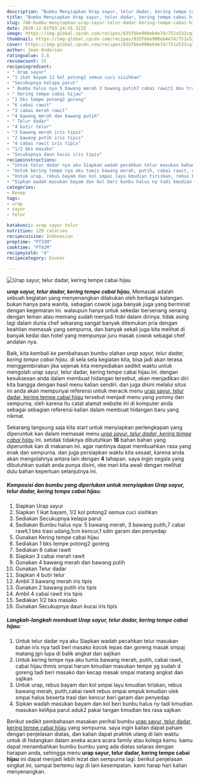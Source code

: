 ```yaml
---
description: "Bumbu Menyiapkan Urap sayur, telur dadar, kering tempe cabai hijau Lezat"
title: "Bumbu Menyiapkan Urap sayur, telur dadar, kering tempe cabai hijau Lezat"
slug: 748-bumbu-menyiapkan-urap-sayur-telur-dadar-kering-tempe-cabai-hijau-lezat
date: 2020-12-01T03:24:55.313Z
image: https://img-global.cpcdn.com/recipes/835fbbe900eb4e74/751x532cq70/urap-sayur-telur-dadar-kering-tempe-cabai-hijau-foto-resep-utama.jpg
thumbnail: https://img-global.cpcdn.com/recipes/835fbbe900eb4e74/751x532cq70/urap-sayur-telur-dadar-kering-tempe-cabai-hijau-foto-resep-utama.jpg
cover: https://img-global.cpcdn.com/recipes/835fbbe900eb4e74/751x532cq70/urap-sayur-telur-dadar-kering-tempe-cabai-hijau-foto-resep-utama.jpg
author: Jean Anderson
ratingvalue: 3.8
reviewcount: 15
recipeingredient:
- " Urap sayur"
- "1 ikat bayam 12 kol potong2 semua cuci sisihkan"
- "Secukupnya kelapa parut"
- " Bumbu halus nya 5 bawang merah 3 bawang putih7 cabai rawit1 bks trasi udang1cm kencur1 sdm garam dan penyedap"
- " Kering tempe cabai hijau"
- "1 bks tempe potong2 goreng"
- "6 cabai rawit"
- "3 cabai merah rawit"
- "4 bawang merah dan bawang putih"
- " Telur dadar"
- "4 butir telur"
- "3 bawang merah iris tipis"
- "2 bawang putih iris tipis"
- "4 cabai rawit iris tipis"
- "1/2 bks masako"
- "Secukupnya daun kucai iris tipis"
recipeinstructions:
- "Untuk telur dadar nya aku Siapkan wadah pecahkan telur masukan bahan iris nya tadi beri masako kocok lepas dan goreng masak smpaj matang jgn lupa di balik angkat dan sajikan"
- "Untuk kering tempe nya aku tumis bawang merah, putih, cabai rawit, cabai hijau thmis smpai harum kmudian masukan tempe yg sudah d goreng tadi beri masako dan kecap masak smpai matang angkat dan sajikan"
- "Untuk urap, rebus bayam dan kol smpai layu kmudian tiriskan, rebus bawang merah, putih,cabai rawit rebus smpai empuk kmudian ulek smpai halus beserta trasi dan kencur beri garam dan penyedap"
- "Sipkan wadah masukan bayam dan kol beri bunbu halus ny tadi kmudian masukan kelApa parut aduk2 pakai tangan kmudian tes rasa sajikan"
categories:
- Resep
tags:
- urap
- sayur
- telur

katakunci: urap sayur telur 
nutrition: 129 calories
recipecuisine: Indonesian
preptime: "PT33M"
cooktime: "PT42M"
recipeyield: "4"
recipecategory: Dinner

---
```



![Urap sayur, telur dadar, kering tempe cabai hijau](https://img-global.cpcdn.com/recipes/835fbbe900eb4e74/751x532cq70/urap-sayur-telur-dadar-kering-tempe-cabai-hijau-foto-resep-utama.jpg)

<b><i>urap sayur, telur dadar, kering tempe cabai hijau</i></b>, Memasak adalah sebuah kegiatan yang menyenangkan dilakukan oleh berbagai kalangan. bukan hanya para wanita, sebagian cowok juga banyak juga yang berminat dengan kegemaran ini. walaupun hanya untuk sekedar bersenang senang dengan teman atau memang sudah menjadi hobi dalam dirinya. tidak asing lagi dalam dunia chef sekarang sangat banyak ditemukan pria dengan keahlian memasak yang sempurna, dan banyak sekali juga kita melihat di banyak kedai dan hotel yang mempunyai juru masak cowok sebagai chef andalan nya.



Baik, kita kembali ke pembahasan bumbu olahan <i>urap sayur, telur dadar, kering tempe cabai hijau</i>. di sela sela kegiatan kita, bisa jadi akan terasa menggembirakan jika sejenak kita menyediakan sedikit waktu untuk mengolah urap sayur, telur dadar, kering tempe cabai hijau ini. dengan kesuksesan anda dalam membuat hidangan tersebut, akan menjadikan diri kita bangga dengan hasil menu kalian sendiri. dan juga disini melalui situs ini anda akan mempunyai referensi untuk meracik menu <u>urap sayur, telur dadar, kering tempe cabai hijau</u> tersebut menjadi menu yang yummy dan sempurna, oleh karena itu catat alamat website ini di komputer anda sebagai sebagian referensi kalian dalam membuat hidangan baru yang nikmat.


Sekarang langsung saja kita start untuk menyiapkan perlengkapan yang diperuntuk kan dalam memasak menu <u><i>urap sayur, telur dadar, kering tempe cabai hijau</i></u> ini. setidak tidaknya dibutuhkan <b>16</b> bahan bahan yang diperuntuk kan di makanan ini. agar nantinya dapat membuahkan rasa yang enak dan sempurna. dan juga persiapkan waktu kita sesaat, karena anda akan mengolahnya antara lain dengan <b>4</b> tahapan. saya ingin segala yang dibutuhkan sudah anda punya disini, oke mari kita awali dengan melihat dulu bahan keperluan selanjutnya ini.

<!--inarticleads1-->

##### Komposisi dan bumbu yang diperlukan untuk menyiapkan Urap sayur, telur dadar, kering tempe cabai hijau:

1. Siapkan  Urap sayur
1. Siapkan 1 ikat bayam, 1/2 kol potong2 semua cuci sisihkan
1. Sediakan Secukupnya kelapa parut
1. Sediakan  Bumbu halus nya: 5 bawang merah, 3 bawang putih,7 cabai rawit,1 bks trasi udang,1cm kencur,1 sdm garam dan penyedap
1. Gunakan  Kering tempe cabai hijau
1. Sediakan 1 bks tempe potong2 goreng
1. Sediakan 6 cabai rawit
1. Siapkan 3 cabai merah rawit
1. Gunakan 4 bawang merah dan bawang putih
1. Gunakan  Telur dadar
1. Siapkan 4 butir telur
1. Ambil 3 bawang merah iris tipis
1. Gunakan 2 bawang putih iris tipis
1. Ambil 4 cabai rawit iris tipis
1. Sediakan 1/2 bks masako
1. Gunakan Secukupnya daun kucai iris tipis




<!--inarticleads2-->

##### Langkah-langkah membuat Urap sayur, telur dadar, kering tempe cabai hijau:

1. Untuk telur dadar nya aku Siapkan wadah pecahkan telur masukan bahan iris nya tadi beri masako kocok lepas dan goreng masak smpaj matang jgn lupa di balik angkat dan sajikan
1. Untuk kering tempe nya aku tumis bawang merah, putih, cabai rawit, cabai hijau thmis smpai harum kmudian masukan tempe yg sudah d goreng tadi beri masako dan kecap masak smpai matang angkat dan sajikan
1. Untuk urap, rebus bayam dan kol smpai layu kmudian tiriskan, rebus bawang merah, putih,cabai rawit rebus smpai empuk kmudian ulek smpai halus beserta trasi dan kencur beri garam dan penyedap
1. Sipkan wadah masukan bayam dan kol beri bunbu halus ny tadi kmudian masukan kelApa parut aduk2 pakai tangan kmudian tes rasa sajikan




Berikut sedikit pembahasan masakan perihal bumbu <u>urap sayur, telur dadar, kering tempe cabai hijau</u> yang sempurna. saya ingin kalian dapat paham dengan penjelasan diatas, dan kalian dapat praktek ulang di lain waktu untuk di hidangkan dalam aneka acara acara family atau kolega kamu. kamu dapat menambahkan bumbu bumbu yang ada diatas selaras dengan harapan anda, sehingga menu <b>urap sayur, telur dadar, kering tempe cabai hijau</b> ini dapat menjadi lebih lezat dan sempurna lagi. berikut penjelasan singkat ini, sampai bertemu lagi di lain kesempatan. kami harap hari kalian menyenangkan.

